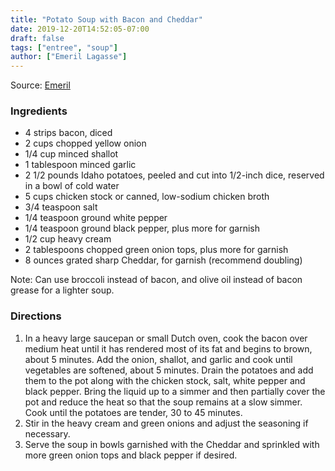 ```yaml
---
title: "Potato Soup with Bacon and Cheddar"
date: 2019-12-20T14:52:05-07:00
draft: false
tags: ["entree", "soup"]
author: ["Emeril Lagasse"]
---
```


Source: [Emeril](https://www.emerils.com/130744/potato-soup-bacon-and-cheddar)

### Ingredients

- 4 strips bacon, diced
- 2 cups chopped yellow onion
- 1/4 cup minced shallot
- 1 tablespoon minced garlic
- 2 1/2 pounds Idaho potatoes, peeled and cut into 1/2-inch dice, reserved in a bowl of cold water
- 5 cups chicken stock or canned, low-sodium chicken broth
- 3/4 teaspoon salt
- 1/4 teaspoon ground white pepper
- 1/4 teaspoon ground black pepper, plus more for garnish
- 1/2 cup heavy cream
- 2 tablespoons chopped green onion tops, plus more for garnish
- 8 ounces grated sharp Cheddar, for garnish (recommend doubling)

Note: Can use broccoli instead of bacon, and olive oil instead of bacon grease for a lighter soup. 

### Directions
1. In a heavy large saucepan or small Dutch oven, cook the bacon over medium heat until it has rendered most of its fat and begins to brown, about 5 minutes. Add the onion, shallot, and garlic and cook until vegetables are softened, about 5 minutes. Drain the potatoes and add them to the pot along with the chicken stock, salt, white pepper and black pepper. Bring the liquid up to a simmer and then partially cover the pot and reduce the heat so that the soup remains at a slow simmer. Cook until the potatoes are tender, 30 to 45 minutes.
1. Stir in the heavy cream and green onions and adjust the seasoning if necessary.
1. Serve the soup in bowls garnished with the Cheddar and sprinkled with more green onion tops and black pepper if desired.
